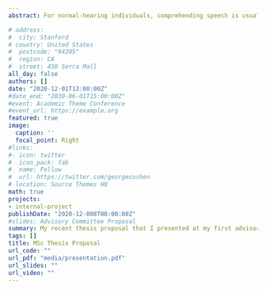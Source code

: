 ```yaml
---
abstract: For normal-hearing individuals, comprehending speech is usually a relatively effortless experience. We don’t have to consciously expend a lot of resources and effort to try to understand what’s being said in most situations. However, for individuals with hearing loss, comprehending speech can often be a very effortful experience that can lead to fatigue and stress. For children with hearing loss, comprehending speech is something they have to do every day in the classroom. COVID-19 has recently presented additional challenges through the transition to online learning. We know that children with hearing loss experience greater fatigue and effort when listening to speech in the classroom than children with normal hearing. But what we don’t yet know is how this manifests in the virtual classroom, where teachers may now have to rely more heavily on speech to try to engage their students. It is therefore very important to understand the nature of listening effort and engagement in this population to ensure that all children can benefit from education equally. 

# address:
#  city: Stanford
# country: United States
#  postcode: "94305"
#  region: CA
#  street: 450 Serra Mall
all_day: false
authors: []
date: "2020-12-01T13:00:00Z"
#date_end: "2030-06-01T15:00:00Z"
#event: Academic Theme Conference
#event_url: https://example.org
featured: true
image:
  caption: ''
  focal_point: Right
#links:
#- icon: twitter
#  icon_pack: fab
#  name: Follow
#  url: https://twitter.com/georgecushen
# location: Source Themes HQ
math: true
projects:
- internal-project
publishDate: "2020-12-008T00:00:00Z"
#slides: Advisory Committee Proposal
summary: My recent thesis proposal that I presented at my first advisory committee meeting.
tags: []
title: MSc Thesis Proposal
url_code: ""
url_pdf: "media/presentation.pdf"
url_slides: ""
url_video: ""
---
```



